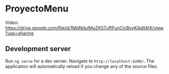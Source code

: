 # ProyectoMenu

Video: 
https://drive.google.com/file/d/1MdNdulMuZK57uffFunCjcBvyKAdlIAlX/view?usp=sharing
## Development server

Run `ng serve` for a dev server. Navigate to `http://localhost:4200/`. The application will automatically reload if you change any of the source files.

